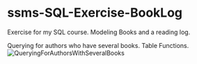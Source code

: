 # ssms-SQL-Exercise-BookLog
Exercise for my SQL course. Modeling Books and a reading log.

Querying for authors who have several books. Table Functions.
![QueryingForAuthorsWithSeveralBooks](https://github.com/Malesche/ssms-SQL-Exercise-BookLog/assets/32207690/86420b9a-70a0-4b28-a5fd-cfa5cc44e2c0)
